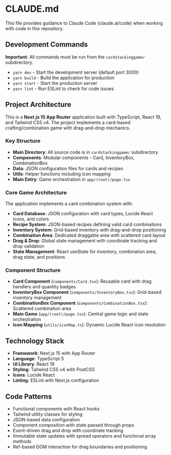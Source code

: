 # CLAUDE.md

This file provides guidance to Claude Code (claude.ai/code) when working with code in this repository.

## Development Commands

**Important**: All commands must be run from the `cardstackinggame/` subdirectory.

- `yarn dev` - Start the development server (default port 3000)
- `yarn build` - Build the application for production
- `yarn start` - Start the production server
- `yarn lint` - Run ESLint to check for code issues

## Project Architecture

This is a **Next.js 15 App Router** application built with TypeScript, React 19, and Tailwind CSS v4. The project implements a card-based crafting/combination game with drag-and-drop mechanics.

### Key Structure
- **Main Directory**: All source code is in `cardstackinggame/` subdirectory
- **Components**: Modular components - Card, InventoryBox, CombinationBox
- **Data**: JSON configuration files for cards and recipes
- **Utils**: Helper functions including icon mapping
- **Main Entry**: Game orchestration in `app/(root)/page.tsx`

### Core Game Architecture
The application implements a card combination system with:

- **Card Database**: JSON configuration with card types, Lucide React icons, and colors
- **Recipe System**: JSON-based recipes defining valid card combinations
- **Inventory System**: Grid-based inventory with drag-and-drop positioning
- **Combination Area**: Dedicated draggable area with scattered card layout
- **Drag & Drop**: Global state management with coordinate tracking and drop validation
- **State Management**: React useState for inventory, combination area, drag state, and positions

### Component Structure
- **Card Component** (`components/Card.tsx`): Reusable card with drag handlers and quantity badges
- **InventoryBox Component** (`components/InventoryBox.tsx`): Grid-based inventory management  
- **CombinationBox Component** (`components/CombinationBox.tsx`): Scattered combination area
- **Main Game** (`app/(root)/page.tsx`): Central game logic and state orchestration
- **Icon Mapping** (`utils/iconMap.ts`): Dynamic Lucide React icon resolution

## Technology Stack

- **Framework**: Next.js 15 with App Router
- **Language**: TypeScript 5
- **UI Library**: React 19
- **Styling**: Tailwind CSS v4 with PostCSS
- **Icons**: Lucide React
- **Linting**: ESLint with Next.js configuration

## Code Patterns

- Functional components with React hooks
- Tailwind utility classes for styling
- JSON-based data configuration
- Component composition with state passed through props
- Event-driven drag and drop with coordinate tracking
- Immutable state updates with spread operators and functional array methods
- Ref-based DOM interaction for drag boundaries and positioning